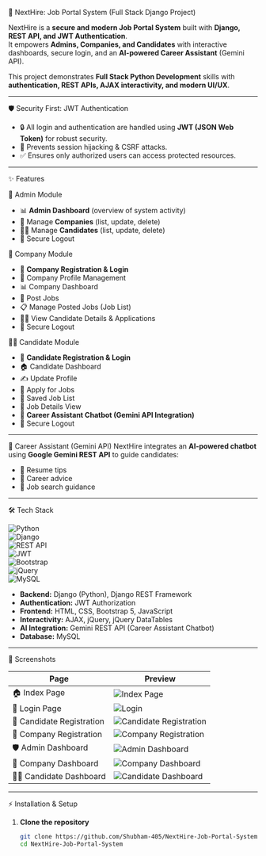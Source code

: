 🚀 NextHire: Job Portal System (Full Stack Django Project)

NextHire is a **secure and modern Job Portal System** built with **Django, REST API, and JWT Authentication**.  
It empowers **Admins, Companies, and Candidates** with interactive dashboards, secure login, and an **AI-powered Career Assistant** (Gemini API).  

This project demonstrates **Full Stack Python Development** skills with **authentication, REST APIs, AJAX interactivity, and modern UI/UX**.

---

🛡 Security First: JWT Authentication
- 🔒 All login and authentication are handled using **JWT (JSON Web Token)** for robust security.  
- 🚫 Prevents session hijacking & CSRF attacks.  
- ✅ Ensures only authorized users can access protected resources.  

---

✨ Features

🔑 Admin Module
- 📊 **Admin Dashboard** (overview of system activity)  
- 🏢 Manage **Companies** (list, update, delete)  
- 👨‍🎓 Manage **Candidates** (list, update, delete)  
- 🔐 Secure Logout  

🏢 Company Module
- 📝 **Company Registration & Login**  
- 🏢 Company Profile Management  
- 📊 Company Dashboard  
- 📢 Post Jobs  
- 📋 Manage Posted Jobs (Job List)  
- 👨‍🎓 View Candidate Details & Applications  
- 🔐 Secure Logout  

👨‍🎓 Candidate Module
- 📝 **Candidate Registration & Login**  
- 🏠 Candidate Dashboard  
- ✍️ Update Profile  
- 📄 Apply for Jobs  
- 💾 Saved Job List  
- 🔎 Job Details View  
- 💬 **Career Assistant Chatbot (Gemini API Integration)**  
- 🔐 Secure Logout  

---

🤖 Career Assistant (Gemini API)
NextHire integrates an **AI-powered chatbot** using **Google Gemini REST API** to guide candidates:  
- 📌 Resume tips  
- 📌 Career advice  
- 📌 Job search guidance  

---

🛠 Tech Stack

![Python](https://img.shields.io/badge/Python-3.10-blue?logo=python)  
![Django](https://img.shields.io/badge/Django-5.0-green?logo=django)  
![REST API](https://img.shields.io/badge/REST%20API-Enabled-orange?logo=fastapi)  
![JWT](https://img.shields.io/badge/Auth-JWT%20Secure-red?logo=jsonwebtokens)  
![Bootstrap](https://img.shields.io/badge/Bootstrap-5-purple?logo=bootstrap)  
![jQuery](https://img.shields.io/badge/jQuery-3.7-blue?logo=jquery)  
![MySQL](https://img.shields.io/badge/MySQL-Database-blue?logo=mysql)  

- **Backend:** Django (Python), Django REST Framework  
- **Authentication:** JWT Authorization  
- **Frontend:** HTML, CSS, Bootstrap 5, JavaScript  
- **Interactivity:** AJAX, jQuery, jQuery DataTables  
- **AI Integration:** Gemini REST API (Career Assistant Chatbot)  
- **Database:** MySQL  

---

📸 Screenshots

| Page                  | Preview |
|------------------------|---------|
| 🏠 Index Page          | ![Index Page](https://github.com/user-attachments/assets/e0bea575-f328-4678-b18b-0f91ae4e9c66) |
| 🔐 Login Page          | ![Login](https://github.com/user-attachments/assets/c3948cf4-c9ce-4b57-895c-0e3cdff3e9f6) |
| 📝 Candidate Registration | ![Candidate Registration](screenshots/candidate_register.png) |
| 📝 Company Registration   | ![Company Registration](screenshots/company_register.png) |
| 🛡 Admin Dashboard     | ![Admin Dashboard](https://github.com/user-attachments/assets/1a14d7bf-0108-44a6-9b76-22c7315499c7) |
| 🏢 Company Dashboard   | ![Company Dashboard](https://github.com/user-attachments/assets/f0cbd3bf-098e-40b9-87aa-4adb8ec7bd77) |
| 👨‍🎓 Candidate Dashboard  | ![Candidate Dashboard](https://github.com/user-attachments/assets/45c150ba-0646-44b9-919e-ae89b00ed718) |


---

⚡ Installation & Setup

1. **Clone the repository**
   ```bash
   git clone https://github.com/Shubham-405/NextHire-Job-Portal-System.git
   cd NextHire-Job-Portal-System
